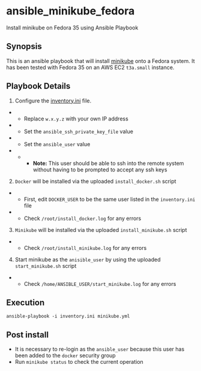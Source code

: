 # ansible_minikube_fedora
Install minikube on Fedora 35 using Ansible Playbook

## Synopsis
This is an ansible playbook that will install [minikube](https://minikube.sigs.k8s.io/docs/) onto a Fedora system.  It has been tested with Fedora 35 on an AWS EC2 `t3a.small` instance.

## Playbook Details

1) Configure the [inventory.ini](inventory.ini) file.
* * Replace `w.x.y.z` with your own IP address
* * Set the `ansible_ssh_private_key_file` value
* * Set the `ansible_user` value
* * * **Note:** This user should be able to ssh into the remote system without having to be prompted to accept any ssh keys
2) `Docker` will be installed via the uploaded `install_docker.sh` script
* * First, edit `DOCKER_USER` to be the same user listed in the `inventory.ini` file
* * Check `/root/install_docker.log` for any errors
3) `Minikube` will be installed via the uploaded `install_minikube.sh` script
* * Check `/root/install_minikube.log` for any errors
4) Start minikube as the `anisible_user` by using the uploaded `start_minikube.sh` script
* * Check `/home/ANSIBLE_USER/start_minikube.log` for any errors

## Execution
```shell
ansible-playbook -i inventory.ini minikube.yml
```

## Post install
* It is necessary to re-login as the `ansible_user` because this user has been added to the `docker` security group
* Run `minikube status` to check the current operation
